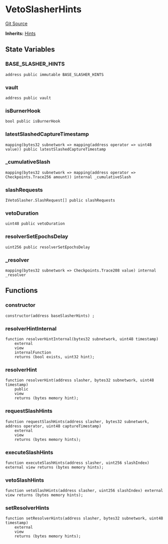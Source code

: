 # VetoSlasherHints
[Git Source](https://github.com/symbioticfi/core/blob/f05307516bbf31fe6a8fa180eab4a8d7068a66a2/src/contracts/hints/SlasherHints.sol)

**Inherits:**
[Hints](/Users/andreikorokhov/symbiotic/core/docs/autogen/src/src/contracts/hints/Hints.sol/abstract.Hints.md)


## State Variables
### BASE_SLASHER_HINTS

```solidity
address public immutable BASE_SLASHER_HINTS
```


### vault

```solidity
address public vault
```


### isBurnerHook

```solidity
bool public isBurnerHook
```


### latestSlashedCaptureTimestamp

```solidity
mapping(bytes32 subnetwork => mapping(address operator => uint48 value)) public latestSlashedCaptureTimestamp
```


### _cumulativeSlash

```solidity
mapping(bytes32 subnetwork => mapping(address operator => Checkpoints.Trace256 amount)) internal _cumulativeSlash
```


### slashRequests

```solidity
IVetoSlasher.SlashRequest[] public slashRequests
```


### vetoDuration

```solidity
uint48 public vetoDuration
```


### resolverSetEpochsDelay

```solidity
uint256 public resolverSetEpochsDelay
```


### _resolver

```solidity
mapping(bytes32 subnetwork => Checkpoints.Trace208 value) internal _resolver
```


## Functions
### constructor


```solidity
constructor(address baseSlasherHints) ;
```

### resolverHintInternal


```solidity
function resolverHintInternal(bytes32 subnetwork, uint48 timestamp)
    external
    view
    internalFunction
    returns (bool exists, uint32 hint);
```

### resolverHint


```solidity
function resolverHint(address slasher, bytes32 subnetwork, uint48 timestamp)
    public
    view
    returns (bytes memory hint);
```

### requestSlashHints


```solidity
function requestSlashHints(address slasher, bytes32 subnetwork, address operator, uint48 captureTimestamp)
    external
    view
    returns (bytes memory hints);
```

### executeSlashHints


```solidity
function executeSlashHints(address slasher, uint256 slashIndex) external view returns (bytes memory hints);
```

### vetoSlashHints


```solidity
function vetoSlashHints(address slasher, uint256 slashIndex) external view returns (bytes memory hints);
```

### setResolverHints


```solidity
function setResolverHints(address slasher, bytes32 subnetwork, uint48 timestamp)
    external
    view
    returns (bytes memory hints);
```

